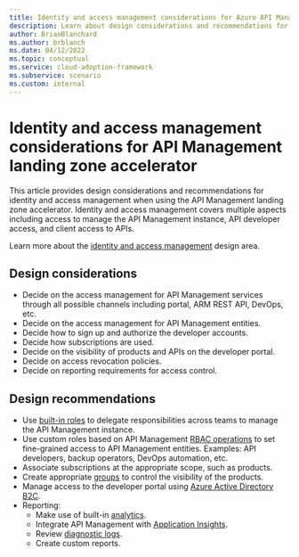 ```yaml
---
title: Identity and access management considerations for Azure API Management
description: Learn about design considerations and recommendations for identity and access management in the Azure API Management landing zone accelerator
author: BrianBlanchard
ms.author: brblanch
ms.date: 04/12/2022
ms.topic: conceptual
ms.service: cloud-adoption-framework
ms.subservice: scenario
ms.custom: internal
---
```


# Identity and access management considerations for API Management landing zone accelerator

This article provides design considerations and recommendations for identity and access management when using the API Management landing zone accelerator. Identity and access management covers multiple aspects including access to manage the API Management instance, API developer access, and client access to APIs.

Learn more about the [identity and access management](/azure/cloud-adoption-framework/ready/landing-zone/design-area/identity-access) design area.

## Design considerations

- Decide on the access management for API Management services through all possible channels including portal, ARM REST API, DevOps, etc.
- Decide on the access management for API Management entities.
- Decide how to sign up and authorize the developer accounts.
- Decide how subscriptions are used.
- Decide on the visibility of products and APIs on the developer portal.
- Decide on access revocation policies.
- Decide on reporting requirements for access control.

## Design recommendations

- Use [built-in roles](/azure/api-management/api-management-role-based-access-control#built-in-roles) to delegate responsibilities across teams to manage the API Management instance.
- Use custom roles based on API Management [RBAC operations](/azure/role-based-access-control/resource-provider-operations#microsoftapimanagement) to set fine-grained access to API Management entities. Examples: API developers, backup operators, DevOps automation, etc.
- Associate subscriptions at the appropriate scope, such as products.
- Create appropriate [groups](/azure/api-management/api-management-howto-create-groups) to control the visibility of the products.
- Manage access to the developer portal using [Azure Active Directory B2C](/azure/api-management/api-management-howto-aad-b2c).
- Reporting:
  - Make use of built-in [analytics](/azure/api-management/howto-use-analytics).
  - Integrate API Management with [Application Insights](/azure/api-management/api-management-howto-app-insights).
  - Review [diagnostic logs](/azure/api-management/api-management-howto-use-azure-monitor#resource-logs).
  - Create custom reports.
